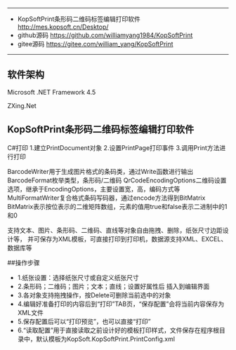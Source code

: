 ****

* KopSoftPrint条形码二维码标签编辑打印软件 http://mes.kopsoft.cn/Desktop/
* github源码 https://github.com/williamyang1984/KopSoftPrint
* gitee源码 https://gitee.com/william_yang/KopSoftPrint

****

## 软件架构

Microsoft .NET Framework 4.5

ZXing.Net

## KopSoftPrint条形码二维码标签编辑打印软件

C#打印
1.建立PrintDocument对象
2.设置PrintPage打印事件
3.调用Print方法进行打印

BarcodeWriter用于生成图片格式的条码类，通过Write函数进行输出
BarcodeFormat枚举类型，条形码/二维码
QrCodeEncodingOptions二维码设置选项，继承于EncodingOptions，主要设置宽，高，编码方式等
MultiFormatWriter复合格式条码写码器，通过encode方法得到BitMatrix
BitMatrix表示按位表示的二维矩阵数组，元素的值用true和false表示二进制中的1和0

支持文本、图片、条形码、二维码、直线等对象自由拖拽、删除，纸张尺寸边距设计等，
并可保存为XML模板，可直接打印到打印机，数据源支持XML、EXCEL、数据库等

##操作步骤
* 1.纸张设置：选择纸张尺寸或自定义纸张尺寸
* 2.条形码；二维码；图片；文本；直线；设置好属性后 插入到编辑界面
* 3.各对象支持拖拽操作，按Delete可删除当前选中的对象
* 4.编辑好准备打印的内容后到“打印”TAB页，“保存配置”会将当前内容保存为XML文件
* 5.保存配置后可以“打印预览”，也可以直接“打印”
* 6.“读取配置”用于直接读取之前设计好的模板打印样式，文件保存在程序根目录中，默认模板为KopSoft.KopSoftPrint.PrintConfig.xml

